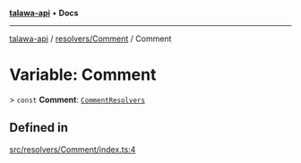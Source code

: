 [**talawa-api**](../../../README.md) • **Docs**

***

[talawa-api](../../../modules.md) / [resolvers/Comment](../README.md) / Comment

# Variable: Comment

\> `const` **Comment**: [`CommentResolvers`](../../../types/generatedGraphQLTypes/type-aliases/CommentResolvers.md)

## Defined in

[src/resolvers/Comment/index.ts:4](https://github.com/PalisadoesFoundation/talawa-api/blob/5e38dbf44e47f2fc703410fad29ab5c8f7f26c77/src/resolvers/Comment/index.ts#L4)
